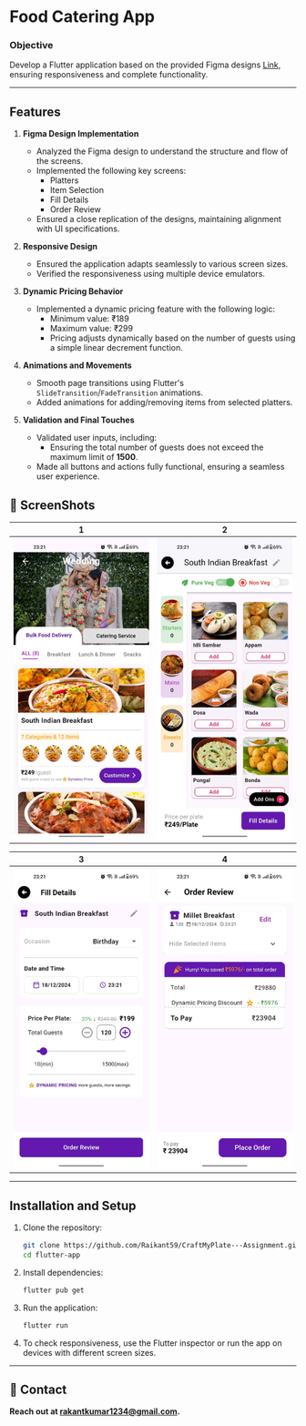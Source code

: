 # Food Catering App

### Objective
Develop a Flutter application based on the provided Figma designs [Link](https://www.figma.com/design/VebfUm70gaotnKb6IWldLT/Assignment?t=lW3ISDILoGlVNsdJ-0), ensuring responsiveness and complete functionality.

---

## Features

1. **Figma Design Implementation**
   - Analyzed the Figma design to understand the structure and flow of the screens.
   - Implemented the following key screens:
     - Platters
     - Item Selection
     - Fill Details
     - Order Review
   - Ensured a close replication of the designs, maintaining alignment with UI specifications.

2. **Responsive Design**
   - Ensured the application adapts seamlessly to various screen sizes.
   - Verified the responsiveness using multiple device emulators.

3. **Dynamic Pricing Behavior**
   - Implemented a dynamic pricing feature with the following logic:
     - Minimum value: ₹189
     - Maximum value: ₹299
     - Pricing adjusts dynamically based on the number of guests using a simple linear decrement function.

4. **Animations and Movements**
   - Smooth page transitions using Flutter's `SlideTransition`/`FadeTransition` animations.
   - Added animations for adding/removing items from selected platters.

5. **Validation and Final Touches**
   - Validated user inputs, including:
     - Ensuring the total number of guests does not exceed the maximum limit of **1500**.
   - Made all buttons and actions fully functional, ensuring a seamless user experience.
  
## 📸 ScreenShots

| 1 | 2|
|------|-------|
|<img src="https://github.com/Raikant59/CraftMyPlate---Assignment/blob/main/IMG-20241218-WA0017.jpg" width="400">|<img src="https://github.com/Raikant59/CraftMyPlate---Assignment/blob/main/IMG-20241218-WA0018.jpg" width="400">|

| 3 | 4|
|------|-------|
|<img src="https://github.com/Raikant59/CraftMyPlate---Assignment/blob/main/IMG-20241218-WA0020.jpg" width="400">|<img src="https://github.com/Raikant59/CraftMyPlate---Assignment/blob/main/IMG-20241218-WA0019.jpg" width="400">|

---

## Installation and Setup

1. Clone the repository:
   ```bash
   git clone https://github.com/Raikant59/CraftMyPlate---Assignment.git
   cd flutter-app
   ```

2. Install dependencies:
   ```bash
   flutter pub get
   ```

3. Run the application:
   ```bash
   flutter run
   ```

4. To check responsiveness, use the Flutter inspector or run the app on devices with different screen sizes.

---

## 📩 Contact
**Reach out at rakantkumar1234@gmail.com.**
